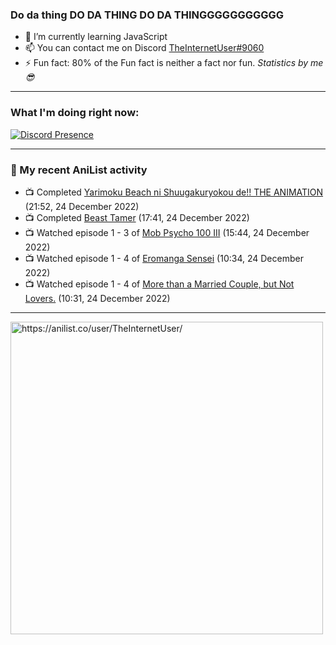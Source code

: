 ### Do da thing DO DA THING DO DA THINGGGGGGGGGGG

- 🌱 I’m currently learning JavaScript
- 📫 You can contact me on Discord [TheInternetUser#9060](https://discord.com/users/534117072796385300)
- ⚡ Fun fact: 80% of the Fun fact is neither a fact nor fun. _Statistics by me 😎_
<hr>
 
### What I'm doing right now:
[![Discord Presence](https://lanyard.cnrad.dev/api/534117072796385300)](https://discord.com/users/534117072796385300)
<hr>
  
### 🌸 My recent AniList activity

<!-- ANILIST_ACTIVITY:start -->

-   📺 Completed [Yarimoku Beach ni Shuugakuryokou de!! THE ANIMATION](https://anilist.co/anime/98433) (21:52, 24 December 2022)
-   📺 Completed [Beast Tamer](https://anilist.co/anime/150695) (17:41, 24 December 2022)
-   📺 Watched episode 1 - 3 of [Mob Psycho 100 III](https://anilist.co/anime/140439) (15:44, 24 December 2022)
-   📺 Watched episode 1 - 4 of [Eromanga Sensei](https://anilist.co/anime/21685) (10:34, 24 December 2022)
-   📺 Watched episode 1 - 4 of [More than a Married Couple, but Not Lovers.](https://anilist.co/anime/141949) (10:31, 24 December 2022)

<!-- ANILIST_ACTIVITY:end -->
<hr>

<img width="500" alt="https://anilist.co/user/TheInternetUser/" src="https://img.anili.st/User/929966"/>
